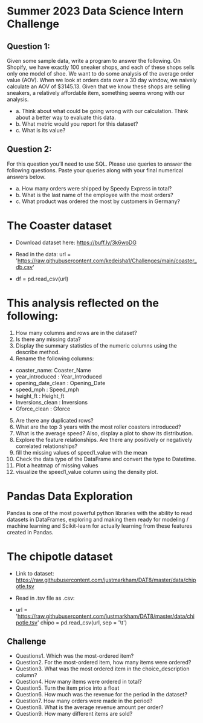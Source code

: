 # Summer 2023 Data Science Intern Challenge
## Question 1: 
Given some sample data, write a program to answer the following.
On Shopify, we have exactly 100 sneaker shops, and each of these shops sells only one model of shoe. We want to do some analysis of the average order value (AOV). When we look at orders data over a 30 day window, we naively calculate an AOV of $3145.13. Given that we know these shops are selling sneakers, a relatively affordable item, something seems wrong with our analysis.
- a. Think about what could be going wrong with our calculation. Think about a better way to evaluate this data.
- b. What metric would you report for this dataset?
- c. What is its value?

## Question 2:
 For this question you’ll need to use SQL. Please use queries to answer the following questions. Paste your queries along with your final numerical answers below.
- a. How many orders were shipped by Speedy Express in total?
- b. What is the last name of the employee with the most orders?
- c. What product was ordered the most by customers in Germany?

# The Coaster dataset

- Download dataset here: https://buff.ly/3k6woDG 

- Read in the data:
url = 'https://raw.githubusercontent.com/kedeisha1/Challenges/main/coaster_db.csv'

- df = pd.read_csv(url) 

# This analysis reflected on the following:

1. How many columns and rows are in the dataset?
2. Is there any missing data?
3. Display the summary statistics of the numeric columns using the describe method.
4. Rename the following columns:
- coaster_name: Coaster_Name
- year_introduced : Year_Introduced
- opening_date_clean : Opening_Date
- speed_mph : Speed_mph
- height_ft : Height_ft
- Inversions_clean : Inversions
- Gforce_clean : Gforce

5. Are there any duplicated rows?
6. What are the top 3 years with the most roller coasters introduced?
7. What is the average speed? Also, display a plot to show its distribution.
8. Explore the feature relationships. Are there any positively or negatively correlated relationships?
9. fill the missing values of speed1_value with the mean
10. Check the data type of the DataFrame and convert the type to Datetime.
11. Plot a heatmap of missing values
12. visualize the speed1_value column using the density plot.



# Pandas Data Exploration
Pandas is one of the most powerful python libraries with the ability to read datasets in DataFrames, exploring and making them ready for modeling / machine learning and Scikit-learn for actually learning from these features created in Pandas.

# The chipotle dataset

- Link to dataset: https://raw.githubusercontent.com/justmarkham/DAT8/master/data/chipotle.tsv

- Read in .tsv file as .csv:

- url
 = 'https://raw.githubusercontent.com/justmarkham/DAT8/master/data/chipotle.tsv'
chipo = pd.read_csv(url, sep = '\t')

## Challenge
- Questions1. Which was the most-ordered item?
- Question2. For the most-ordered item, how many items were ordered?
- Question3. What was the most ordered item in the choice_description column?
- Question4. How many items were ordered in total?
- Question5. Turn the item price into a float
- Question6. How much was the revenue for the period in the dataset?
- Question7. How many orders were made in the period?
- Question8. What is the average revenue amount per order?
- Question9. How many different items are sold?
